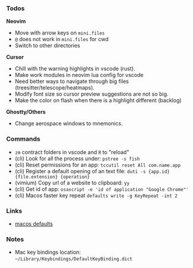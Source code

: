 ### Todos

__Neovim__
- Move with arrow keys on `mini.files`
- `@` does not work in `mini.files` for cwd
- Switch to other directories

__Cursor__
- Chill with the warning highlights in vscode (rust).
- Make work modules in neovim lua config for vscode
- Need better ways to navigate through big files (treesitter/telescope/heatmaps).
- Modify font size so cursor preview suggestions are not so big.
- Make the color on flash when there is a highlight different (backlog)

__Ghostty/Others__
- Change aerospace windows to mnemonics.

### Commands

- `zm` contract folders in vscode and `R` to "reload"
- (cli) Look for all the process under: `pstree -s fish`
- (cli) Reset permissions for an app: `tccutil reset All com.name.app`
- (cli) Register a default opening of an text file: `duti -s {app.id} {file.extension} {operation}`
- (vimium) Copy url of a website to clipboard: `yy`
- (cli) Get id of app: `osascript -e 'id of application "Google Chrome"'`
- (cli) Macos faster key repeat `defaults write -g KeyRepeat -int 2`

### Links

- [macos defaults](https://notrab.dev/posts/friendly-mac-os-defaults/)

### Notes

- Mac key bindings location: `~/Library/Keybindings/DefaultKeyBinding.dict`
